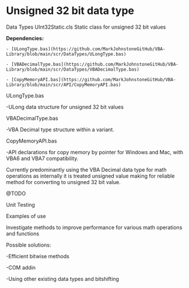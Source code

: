 # Unsigned 32 bit data type

Data Types
UInt32Static.cls Static class for unsigned 32 bit values

  **Dependencies:**
  
    - [ULongType.bas](https://github.com/MarkJohnstoneGitHub/VBA-Library/blob/main/scr/DataTypes/ULongType.bas)
    
    - [VBADecimalType.bas](https://github.com/MarkJohnstoneGitHub/VBA-Library/blob/main/scr/DataTypes/VBADecimalType.bas)
    
    - [CopyMemoryAPI.bas](https://github.com/MarkJohnstoneGitHub/VBA-Library/blob/main/scr/API/CopyMemoryAPI.bas)    

ULongType.bas

-ULong data structure for unsigned 32 bit values	

VBADecimalType.bas

-VBA Decimal type structure within a variant.

CopyMemoryAPI.bas

-API declarations for copy memory by pointer for Windows and Mac, with VBA6 and VBA7 compatibility.


Currently predominantly using the VBA Decimal data type for math operations as internally it is treated unsigned value making for reliable method for converting to unsigned 32 bit value.

@TODO

Unit Testing

Examples of use

Investigate methods to improve performance for various math operations and functions

Possible solutions:

-Efficient bitwise methods

-COM addin

-Using other existing data types and bitshifting
